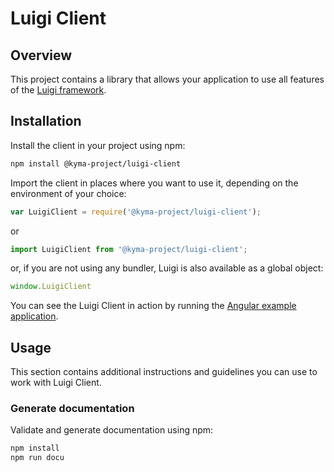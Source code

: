 # Luigi Client

## Overview

This project contains a library that allows your application to use all features of the [Luigi framework](../core).

## Installation

Install the client in your project using npm:
```bash
npm install @kyma-project/luigi-client
```

Import the client in places where you want to use it, depending on the environment of your choice:
```javascript
var LuigiClient = require('@kyma-project/luigi-client');
```
or
```javascript
import LuigiClient from '@kyma-project/luigi-client';
```
or, if you are not using any bundler, Luigi is also available as a global object:
```javascript
window.LuigiClient
```
You can see the Luigi Client in action by running the [Angular example application](/test/e2e-test-application).

## Usage

This section contains additional instructions and guidelines you can use to work with Luigi Client.


### Generate documentation
Validate and generate documentation using npm:

```bash
npm install
npm run docu
```
